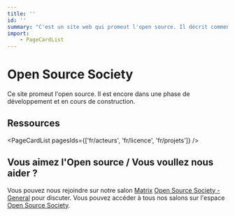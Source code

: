 ```yaml
---
title: ''
id: ''
summary: "C'est un site web qui promeut l'open source. Il décrit comment l'open source fonctionne et a des pages sur les acteurs, les projets et les license utilisées."
import:
    - PageCardList
---
```


# Open Source Society

Ce site promeut l'open source.
Il est encore dans une phase de développement et en cours de construction.

## Ressources

<PageCardList pagesIds={['fr/acteurs', 'fr/licence', 'fr/projets']} />

## Vous aimez l'Open source / Vous voullez nous aider ?
Vous pouvez nous rejoindre sur notre salon [Matrix](fr/projets/communication/matrix) [Open Source Society - General](https://matrix.to/#/!tRhsLigaGWSGSycDmy:matrix.org) pour discuter.
Vous pouvez accéder à tous nos salons sur l'espace [Open Source Society](https://matrix.to/#/#open-source-society:matrix.org).

